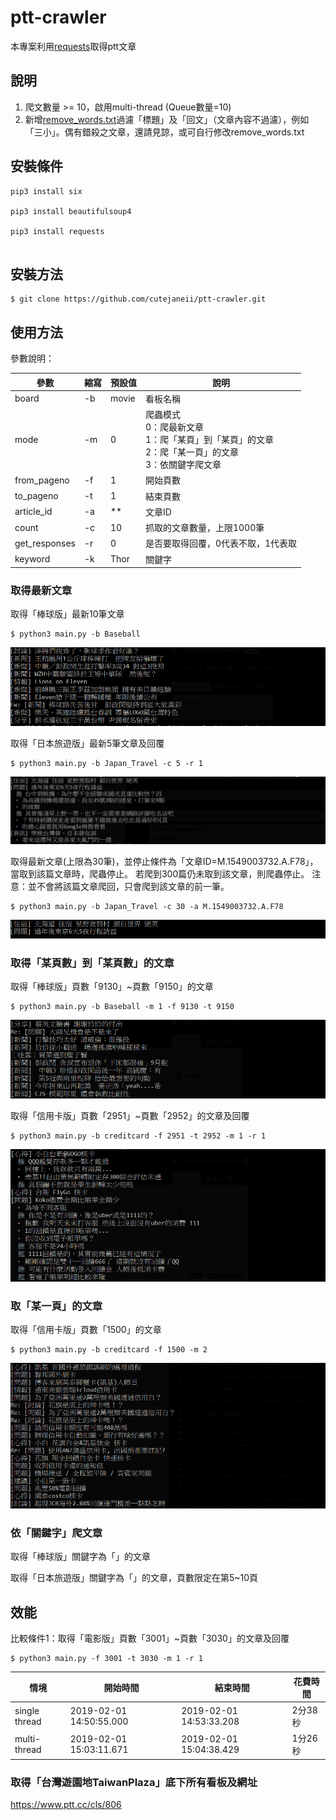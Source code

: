 # ptt-crawler

本專案利用[requests](https://github.com/requests/requests)取得ptt文章

## 說明
1. 爬文數量 >= 10，啟用multi-thread (Queue數量=10) 
2. 新增[remove_words.txt](https://github.com/cutejaneii/ptt-crawler/blob/master/ptt-crawler/remove_words.txt)過濾「標題」及「回文」（文章內容不過濾），例如「三小」。偶有錯殺之文章，還請見諒，或可自行修改remove_words.txt

## 安裝條件
<pre><code>pip3 install six<br>
pip3 install beautifulsoup4<br>
pip3 install requests<br>
</code></pre>

## 安裝方法
<pre><code>$ git clone https://github.com/cutejaneii/ptt-crawler.git</code></pre>

## 使用方法

參數說明：

| 參數 | 縮寫 | 預設值 | 說明 | 
| ------ | ------ | ------ | ------ |
| board| -b | movie | 看板名稱 |
| mode | -m | 0 | 爬蟲模式<br> 0：爬最新文章<br>1：爬「某頁」到「某頁」的文章<br>2：爬「某一頁」的文章<br>3：依關鍵字爬文章 |
| from_pageno | -f | 1 | 開始頁數 |
| to_pageno | -t | 1 | 結束頁數 |
| article_id | -a | ** | 文章ID |
| count | -c | 10 | 抓取的文章數量，上限1000筆 |
| get_responses | -r | 0 | 是否要取得回覆，0代表不取，1代表取 |
| keyword | -k | Thor | 關鍵字 |

### 取得最新文章

取得「棒球版」最新10筆文章
<pre><code>$ python3 main.py -b Baseball</code></pre>
![image](https://github.com/cutejaneii/repo_imgs/blob/master/ptt-crawler/mode_0A.png)

取得「日本旅遊版」最新5筆文章及回覆
<pre><code>$ python3 main.py -b Japan_Travel -c 5 -r 1</code></pre>
![image](https://github.com/cutejaneii/repo_imgs/blob/master/ptt-crawler/mode_0B.png)

取得最新文章(上限為30筆)，並停止條件為「文章ID=M.1549003732.A.F78」，當取到該篇文章時，爬蟲停止。
若爬到300篇仍未取到該文章，則爬蟲停止。
注意：並不會將該篇文章爬回，只會爬到該文章的前一筆。
<pre><code>$ python3 main.py -b Japan_Travel -c 30 -a M.1549003732.A.F78</code></pre>
![image](https://github.com/cutejaneii/repo_imgs/blob/master/ptt-crawler/mode_0C.png)

### 取得「某頁數」到「某頁數」的文章
取得「棒球版」頁數「9130」~頁數「9150」的文章
<pre><code>$ python3 main.py -b Baseball -m 1 -f 9130 -t 9150</code></pre>
![image](https://github.com/cutejaneii/repo_imgs/blob/master/ptt-crawler/mode_1A.png)

取得「信用卡版」頁數「2951」~頁數「2952」的文章及回覆
<pre><code>$ python3 main.py -b creditcard -f 2951 -t 2952 -m 1 -r 1</code></pre>

![image](https://github.com/cutejaneii/repo_imgs/blob/master/ptt-crawler/mode_1B.png)

### 取「某一頁」的文章
取得「信用卡版」頁數「1500」的文章
<pre><code>$ python3 main.py -b creditcard -f 1500 -m 2</code></pre>
![image](https://github.com/cutejaneii/repo_imgs/blob/master/ptt-crawler/mode_2A.png)

### 依「關鍵字」爬文章
取得「棒球版」關鍵字為「」的文章


取得「日本旅遊版」關鍵字為「」的文章，頁數限定在第5~10頁



## 效能
比較條件1：取得「電影版」頁數「3001」~頁數「3030」的文章及回覆
<pre><code>$ python3 main.py -f 3001 -t 3030 -m 1 -r 1</code></pre>
 
| 情境 | 開始時間 | 結束時間 | 花費時間 | 
| ------ | ------ | ------ | ------ |
| single thread | 2019-02-01 14:50:55.000 | 2019-02-01 14:53:33.208 | 2分38秒 |
| multi-thread | 2019-02-01 15:03:11.671 | 2019-02-01 15:04:38.429 | 1分26秒 |


### 取得「台灣遊園地TaiwanPlaza」底下所有看板及網址
https://www.ptt.cc/cls/806
